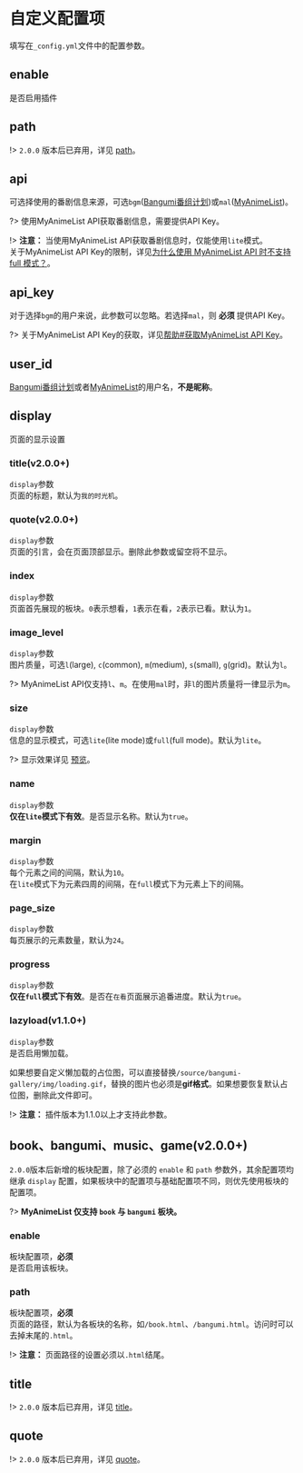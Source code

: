 # 自定义配置项 <!-- {docsify-ignore} -->

填写在`_config.yml`文件中的配置参数。

## enable

是否启用插件

## path

!> `2.0.0` 版本后已弃用，详见 [path](/config?id=path-1)。

## api

可选择使用的番剧信息来源，可选`bgm`([Bangumi番组计划](https://bgm.tv/))或`mal`([MyAnimeList](https://myanimelist.net/))。

?> 使用MyAnimeList API获取番剧信息，需要提供API Key。

!> **注意：** 当使用MyAnimeList API获取番剧信息时，仅能使用`lite`模式。  
关于MyAnimeList API Key的限制，详见[为什么使用 MyAnimeList API 时不支持 full 模式？](/faq?id=为什么使用-myanimelist-api-时不支持-full-模式？)。

## api_key

对于选择`bgm`的用户来说，此参数可以忽略。若选择`mal`，则 **必须** 提供API Key。

?> 关于MyAnimeList API Key的获取，详见[帮助#获取MyAnimeList API Key](/help?id=获取myanimelist-api-key)。

## user_id

[Bangumi番组计划](https://bgm.tv/)或者[MyAnimeList](https://myanimelist.net/)的用户名，**不是昵称**。

## display

页面的显示设置

### title(v2.0.0+)

`display`参数  
页面的标题，默认为`我的时光机`。

### quote(v2.0.0+)

`display`参数  
页面的引言，会在页面顶部显示。删除此参数或留空将不显示。

### index

`display`参数  
页面首先展现的板块。`0`表示想看，`1`表示在看，`2`表示已看。默认为`1`。

### image_level

`display`参数  
图片质量，可选`l`(large), `c`(common), `m`(medium), `s`(small), `g`(grid)。默认为`l`。

?> MyAnimeList API仅支持`l`、`m`。在使用`mal`时，非`l`的图片质量将一律显示为`m`。

### size

`display`参数  
信息的显示模式，可选`lite`(lite mode)或`full`(full mode)。默认为`lite`。

?> 显示效果详见 [预览](/?id=预览)。

### name

`display`参数  
**仅在`lite`模式下有效**。是否显示名称。默认为`true`。

### margin

`display`参数  
每个元素之间的间隔，默认为`10`。  
在`lite`模式下为元素四周的间隔，在`full`模式下为元素上下的间隔。

### page_size

`display`参数  
每页展示的元素数量，默认为`24`。

### progress

`display`参数  
**仅在`full`模式下有效**。是否在`在看`页面展示追番进度。默认为`true`。

### lazyload(v1.1.0+)

`display`参数  
是否启用懒加载。 

如果想要自定义懒加载的占位图，可以直接替换`/source/bangumi-gallery/img/loading.gif`，替换的图片也必须是**gif格式**。如果想要恢复默认占位图，删除此文件即可。

!> **注意：** 插件版本为1.1.0以上才支持此参数。

## book、bangumi、music、game(v2.0.0+)

`2.0.0`版本后新增的板块配置，除了必须的 `enable` 和 `path` 参数外，其余配置项均继承 `display` 配置，如果板块中的配置项与基础配置项不同，则优先使用板块的配置项。

?> **MyAnimeList 仅支持 `book` 与 `bangumi` 板块。**

### enable

板块配置项，**必须**  
是否启用该板块。

### path

板块配置项，**必须**  
页面的路径，默认为各板块的名称，如`/book.html`、`/bangumi.html`。访问时可以去掉末尾的`.html`。

!> **注意：** 页面路径的设置必须以`.html`结尾。

## title

!> `2.0.0` 版本后已弃用，详见 [title](/config?id=titlev200)。

## quote

!> `2.0.0` 版本后已弃用，详见 [quote](/config?id=quotev200)。
